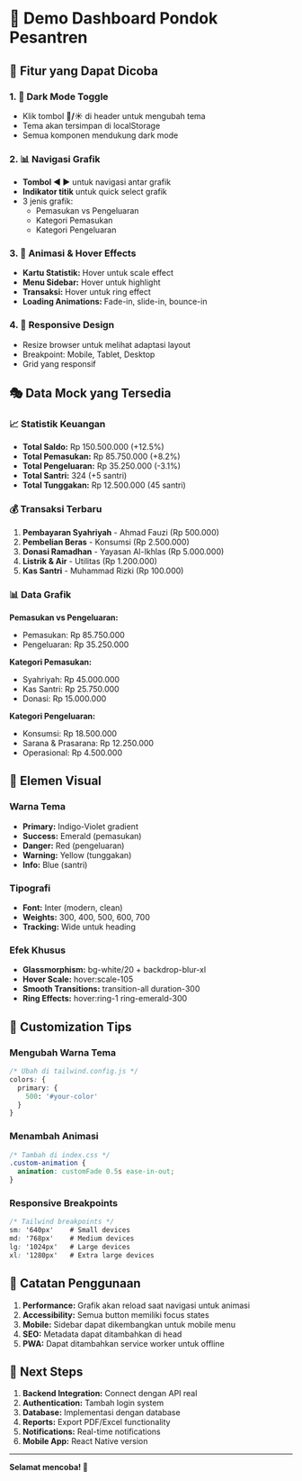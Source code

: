 # 🚀 Demo Dashboard Pondok Pesantren

## 🎯 Fitur yang Dapat Dicoba

### 1. 🎨 Dark Mode Toggle
- Klik tombol **🌙/☀️** di header untuk mengubah tema
- Tema akan tersimpan di localStorage
- Semua komponen mendukung dark mode

### 2. 📊 Navigasi Grafik
- **Tombol ◀️ ▶️** untuk navigasi antar grafik
- **Indikator titik** untuk quick select grafik
- 3 jenis grafik:
  - Pemasukan vs Pengeluaran
  - Kategori Pemasukan
  - Kategori Pengeluaran

### 3. 💫 Animasi & Hover Effects
- **Kartu Statistik:** Hover untuk scale effect
- **Menu Sidebar:** Hover untuk highlight
- **Transaksi:** Hover untuk ring effect
- **Loading Animations:** Fade-in, slide-in, bounce-in

### 4. 📱 Responsive Design
- Resize browser untuk melihat adaptasi layout
- Breakpoint: Mobile, Tablet, Desktop
- Grid yang responsif

## 🎭 Data Mock yang Tersedia

### 📈 Statistik Keuangan
- **Total Saldo:** Rp 150.500.000 (+12.5%)
- **Total Pemasukan:** Rp 85.750.000 (+8.2%)
- **Total Pengeluaran:** Rp 35.250.000 (-3.1%)
- **Total Santri:** 324 (+5 santri)
- **Total Tunggakan:** Rp 12.500.000 (45 santri)

### 💰 Transaksi Terbaru
1. **Pembayaran Syahriyah** - Ahmad Fauzi (Rp 500.000)
2. **Pembelian Beras** - Konsumsi (Rp 2.500.000)
3. **Donasi Ramadhan** - Yayasan Al-Ikhlas (Rp 5.000.000)
4. **Listrik & Air** - Utilitas (Rp 1.200.000)
5. **Kas Santri** - Muhammad Rizki (Rp 100.000)

### 📊 Data Grafik
**Pemasukan vs Pengeluaran:**
- Pemasukan: Rp 85.750.000
- Pengeluaran: Rp 35.250.000

**Kategori Pemasukan:**
- Syahriyah: Rp 45.000.000
- Kas Santri: Rp 25.750.000
- Donasi: Rp 15.000.000

**Kategori Pengeluaran:**
- Konsumsi: Rp 18.500.000
- Sarana & Prasarana: Rp 12.250.000
- Operasional: Rp 4.500.000

## 🎨 Elemen Visual

### Warna Tema
- **Primary:** Indigo-Violet gradient
- **Success:** Emerald (pemasukan)
- **Danger:** Red (pengeluaran)
- **Warning:** Yellow (tunggakan)
- **Info:** Blue (santri)

### Tipografi
- **Font:** Inter (modern, clean)
- **Weights:** 300, 400, 500, 600, 700
- **Tracking:** Wide untuk heading

### Efek Khusus
- **Glassmorphism:** bg-white/20 + backdrop-blur-xl
- **Hover Scale:** hover:scale-105
- **Smooth Transitions:** transition-all duration-300
- **Ring Effects:** hover:ring-1 ring-emerald-300

## 🔧 Customization Tips

### Mengubah Warna Tema
```css
/* Ubah di tailwind.config.js */
colors: {
  primary: {
    500: '#your-color'
  }
}
```

### Menambah Animasi
```css
/* Tambah di index.css */
.custom-animation {
  animation: customFade 0.5s ease-in-out;
}
```

### Responsive Breakpoints
```css
/* Tailwind breakpoints */
sm: '640px'    # Small devices
md: '768px'    # Medium devices  
lg: '1024px'   # Large devices
xl: '1280px'   # Extra large devices
```

## 📝 Catatan Penggunaan

1. **Performance:** Grafik akan reload saat navigasi untuk animasi
2. **Accessibility:** Semua button memiliki focus states
3. **Mobile:** Sidebar dapat dikembangkan untuk mobile menu
4. **SEO:** Metadata dapat ditambahkan di head
5. **PWA:** Dapat ditambahkan service worker untuk offline

## 🚀 Next Steps

1. **Backend Integration:** Connect dengan API real
2. **Authentication:** Tambah login system
3. **Database:** Implementasi dengan database
4. **Reports:** Export PDF/Excel functionality
5. **Notifications:** Real-time notifications
6. **Mobile App:** React Native version

---
**Selamat mencoba! 🎉**
